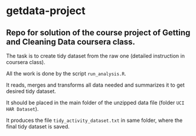 # getdata-project
## Repo for solution of the course project of Getting and Cleaning Data coursera class.

The task is to create tidy dataset from the raw one (detailed instruction in coursera class).

All the work is done by the script `run_analysis.R`.

It reads, merges and transforms all data needed and summarizes it to get desired tidy dataset.

It should be placed in the main folder of the unzipped data file (folder `UCI HAR Dataset`).

It produces the file `tidy_activity_dataset.txt` in same folder, where the final tidy dataset is saved.
